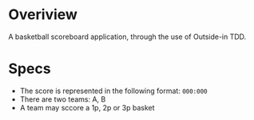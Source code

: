 # Overiview

A basketball scoreboard application, through the use of Outside-in TDD.

# Specs

* The score is represented in the following format: `000:000`
* There are two teams: A, B
* A team may sccore a 1p, 2p or 3p basket